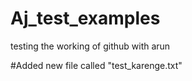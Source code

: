 # Aj_test_examples
testing the working of github with arun

#Added new file called "test_karenge.txt"
